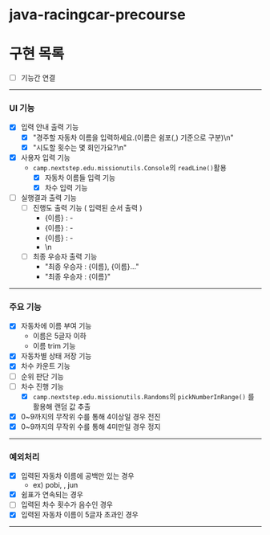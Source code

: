 # java-racingcar-precourse
# 구현 목록

- [ ] 기능간 연결

---

### UI 기능

- [X] 입력 안내 출력 기능
    - [X] "경주할 자동차 이름을 입력하세요.(이름은 쉼포(,) 기준으로 구분)\n"
    - [X] "시도할 횟수는 몇 회인가요?\n"
- [X] 사용자 입력 기능
  - `camp.nextstep.edu.missionutils.Console`의 `readLine()`활용
      - [X] 자동차 이름들 입력 기능
      - [X] 차수 입력 기능
- [ ] 실행결과 출력 기능
    - [ ] 진행도 출력 기능 ( 입력된 순서 출력 )
        - {이름} : -
        - {이름} : -
        - {이름} : -
        - \n
    - [ ] 최종 우승자 출력 기능
        - "최종 우승자 : {이름}, {이름}..."
        - "최종 우승자 : {이름}"

---

### 주요 기능

- [X] 자동차에 이름 부여 기능
    - 이름은 5글자 이하
    - 이름 trim 기능
- [X] 자동차별 상태 저장 기능
- [X] 차수 카운트 기능
- [ ] 순위 판단 기능 
- [ ] 차수 진행 기능
    - [X] `camp.nextstep.edu.missionutils.Randoms`의 `pickNumberInRange()` 를 활용해 랜덤 값 추출
- [X] 0~9까지의 무작위 수를 통해 4이상일 경우 전진
- [X] 0~9까지의 무작위 수를 통해 4미만일 경우 정지

---

### 예외처리

- [X] 입력된 자동차 이름에 공백만 있는 경우
    - ex) pobi, , jun
- [X] 쉼표가 연속되는 경우
- [ ] 입력된 차수 횟수가 음수인 경우
- [X] 입력된 자동차 이름이 5글자 초과인 경우

---
